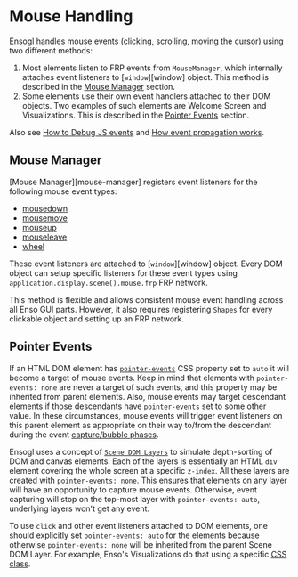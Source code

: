 # Mouse Handling

Ensogl handles mouse events (clicking, scrolling, moving the cursor) using two
different methods:

1. Most elements listen to FRP events from `MouseManager`, which internally
   attaches event listeners to [`window`][window] object. This method is
   described in the [Mouse Manager](#mouse-manager) section.
2. Some elements use their own event handlers attached to their DOM objects. Two
   examples of such elements are Welcome Screen and Visualizations. This is
   described in the [Pointer Events](#pointer-events) section.

Also see [How to Debug JS events][debug-events] and [How event propagation
works][bubbling-and-capturing].

## Mouse Manager

[Mouse Manager][mouse-manager] registers event listeners for the following mouse
event types:

- [mousedown](https://w3c.github.io/uievents/#event-type-mousedown)
- [mousemove](https://w3c.github.io/uievents/#event-type-mousemove)
- [mouseup](https://w3c.github.io/uievents/#event-type-mouseup)
- [mouseleave](https://w3c.github.io/uievents/#event-type-mouseleave)
- [wheel](https://w3c.github.io/uievents/#event-type-wheel)

These event listeners are attached to [`window`][window] object. Every DOM
object can setup specific listeners for these event types using
`application.display.scene().mouse.frp` FRP network.

This method is flexible and allows consistent mouse event handling across all
Enso GUI parts. However, it also requires registering `Shapes` for every
clickable object and setting up an FRP network.

## Pointer Events

If an HTML DOM element has [`pointer-events`][pointer-events] CSS property set
to `auto` it will become a target of mouse events. Keep in mind that elements
with `pointer-events: none` are never a target of such events, and this property
may be inherited from parent elements. Also, mouse events may target descendant
elements if those descendants have `pointer-events` set to some other value. In
these circumstances, mouse events will trigger event listeners on this parent
element as appropriate on their way to/from the descendant during the event
[capture/bubble phases][bubbling-and-capturing].

Ensogl uses a concept of [`Scene DOM Layers`][scene-dom-layers] to simulate
depth-sorting of DOM and canvas elements. Each of the layers is essentially an
HTML `div` element covering the whole screen at a specific `z-index`. All these
layers are created with `pointer-events: none`. This ensures that elements on
any layer will have an opportunity to capture mouse events. Otherwise, event
capturing will stop on the top-most layer with `pointer-events: auto`,
underlying layers won't get any event.

To use `click` and other event listeners attached to DOM elements, one should
explicitly set `pointer-events: auto` for the elements because otherwise
`pointer-events: none` will be inherited from the parent Scene DOM Layer. For
example, Enso's Visualizations do that using a specific [CSS
class][visualizations-css].

[visualizations-css]:
  https://github.com/enso-org/enso/blob/c4d22102cf0e36f056124aee429ed3ce7c062315/app/ide-desktop/lib/content/src/style.css#L114-L120
[scene-dom-layers]:
  https://github.com/enso-org/enso/blob/c4d22102cf0e36f056124aee429ed3ce7c062315/lib/rust/ensogl/core/src/display/scene.rs#L461-L479
[pointer-events]:
  https://developer.mozilla.org/en-US/docs/Web/CSS/pointer-events
[debug-events]:
  https://www.cookieshq.co.uk/posts/event-listeners-not-working-troublelshooting
[bubbling-and-capturing]: https://javascript.info/bubbling-and-capturing
[debug-events]:
  https://www.cookieshq.co.uk/posts/event-listeners-not-working-troublelshooting
[bubbling-and-capturing]: https://javascript.info/bubbling-and-capturing
